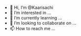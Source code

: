 - 👋 Hi, I’m @Kaarisachi
- 👀 I’m interested in ...
- 🌱 I’m currently learning ...
- 💞️ I’m looking to collaborate on ...
- 📫 How to reach me ...

<!---
Kaarisachi/Kaarisachi is a ✨ special ✨ repository because its `README.md` (this file) appears on your GitHub profile.
You can click the Preview link to take a look at your changes.
--->
